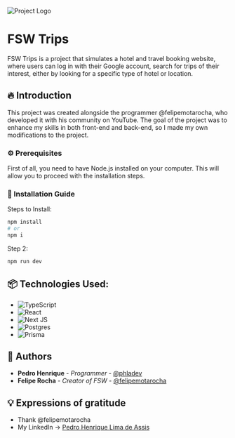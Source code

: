 
![Project Logo]([https://i.imgur.com/kniMQHu.png](https://imgur.com/gESH8qc))

# FSW Trips

FSW Trips is a project that simulates a hotel and travel booking website, where users can log in with their Google account, search for trips of their interest, either by looking for a specific type of hotel or location.

## 🔥 Introduction

This project was created alongside the programmer @felipemotarocha, who developed it with his community on YouTube. The goal of the project was to enhance my skills in both front-end and back-end, so I made my own modifications to the project.

### ⚙️ Prerequisites

First of all, you need to have Node.js installed on your computer. This will allow you to proceed with the installation steps.

### 🔨 Installation Guide

Steps to Install:

```bash
npm install
# or
npm i
```
Step 2:
```bash
npm run dev
```

## 📦 Technologies Used:

* ![TypeScript](https://img.shields.io/badge/typescript-%23007ACC.svg?style=for-the-badge&logo=typescript&logoColor=white)
* ![React](https://img.shields.io/badge/react-%2320232a.svg?style=for-the-badge&logo=react&logoColor=%2361DAFB)
* ![Next JS](https://img.shields.io/badge/Next-black?style=for-the-badge&logo=next.js&logoColor=white)
* ![Postgres](https://img.shields.io/badge/postgres-%23316192.svg?style=for-the-badge&logo=postgresql&logoColor=white)
* ![Prisma](https://img.shields.io/badge/Prisma-3982CE?style=for-the-badge&logo=Prisma&logoColor=white)

## 👷 Authors

* **Pedro Henrique** - *Programmer* - [@phladev](https://github.com/phladev)
* **Felipe Rocha** - *Creator of FSW* - [@felipemotarocha](https://github.com/felipemotarocha)

## 💡 Expressions of gratitude

* Thank @felipemotarocha
* My LinkedIn -> [Pedro Henrique Lima de Assis](https://www.linkedin.com/in/pedrohldev/)
